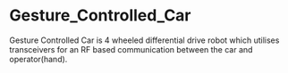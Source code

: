 # Gesture_Controlled_Car
Gesture Controlled Car is 4 wheeled differential drive robot which utilises transceivers for an RF based communication between the car and operator(hand). 
